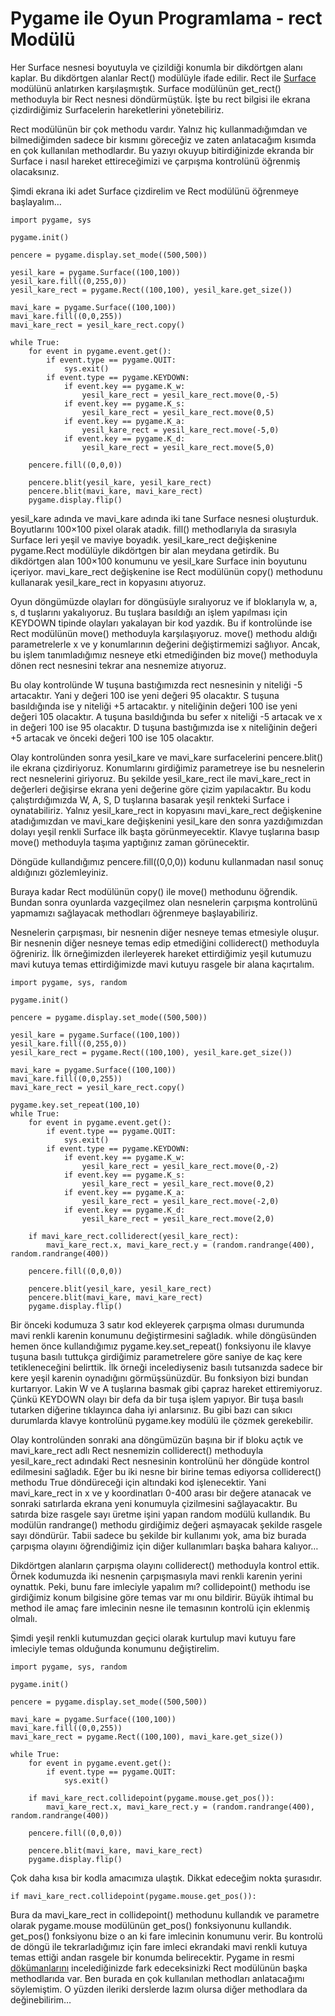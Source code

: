 # Pygame ile Oyun Programlama - rect Modülü

Her Surface nesnesi boyutuyla ve çizildiği konumla bir dikdörtgen alanı kaplar. Bu dikdörtgen alanlar Rect\(\) modülüyle ifade edilir. Rect ile [Surface](pygame-ile-oyun-programlama-surface-modulu.md) modülünü anlatırken karşılaşmıştık. Surface modülünün get\_rect\(\) methoduyla bir Rect nesnesi döndürmüştük. İşte bu rect bilgisi ile ekrana çizdirdiğimiz Surfacelerin hareketlerini yönetebiliriz.

Rect modülünün bir çok methodu vardır. Yalnız hiç kullanmadığımdan ve bilmediğimden sadece bir kısmını göreceğiz ve zaten anlatacağım kısımda en çok kullanılan methodlardır. Bu yazıyı okuyup bitirdiğinizde ekranda bir Surface i nasıl hareket ettireceğimizi ve çarpışma kontrolünü öğrenmiş olacaksınız.

Şimdi ekrana iki adet Surface çizdirelim ve Rect modülünü öğrenmeye başlayalım…

```text
import pygame, sys

pygame.init()

pencere = pygame.display.set_mode((500,500))

yesil_kare = pygame.Surface((100,100))
yesil_kare.fill((0,255,0))
yesil_kare_rect = pygame.Rect((100,100), yesil_kare.get_size())

mavi_kare = pygame.Surface((100,100))
mavi_kare.fill((0,0,255))
mavi_kare_rect = yesil_kare_rect.copy()

while True:
    for event in pygame.event.get():
        if event.type == pygame.QUIT:
            sys.exit()
        if event.type == pygame.KEYDOWN:
            if event.key == pygame.K_w:
                yesil_kare_rect = yesil_kare_rect.move(0,-5)
            if event.key == pygame.K_s:
                yesil_kare_rect = yesil_kare_rect.move(0,5)
            if event.key == pygame.K_a:
                yesil_kare_rect = yesil_kare_rect.move(-5,0)
            if event.key == pygame.K_d:
                yesil_kare_rect = yesil_kare_rect.move(5,0)

    pencere.fill((0,0,0))

    pencere.blit(yesil_kare, yesil_kare_rect)
    pencere.blit(mavi_kare, mavi_kare_rect)
    pygame.display.flip()
```

yesil\_kare adında ve mavi\_kare adında iki tane Surface nesnesi oluşturduk. Boyutlarını 100×100 pixel olarak atadık. fill\(\) methodlarıyla da sırasıyla Surface leri yeşil ve maviye boyadık. yesil\_kare\_rect değişkenine pygame.Rect modülüyle dikdörtgen bir alan meydana getirdik. Bu dikdörtgen alan 100×100 konumunu ve yesil\_kare Surface inin boyutunu içeriyor. mavi\_kare\_rect değişkenine ise Rect modülünün copy\(\) methodunu kullanarak yesil\_kare\_rect in kopyasını atıyoruz.

Oyun döngümüzde olayları for döngüsüyle sıralıyoruz ve if bloklarıyla w, a, s, d tuşlarını yakalıyoruz. Bu tuşlara basıldığı an işlem yapılması için KEYDOWN tipinde olayları yakalayan bir kod yazdık. Bu if kontrolünde ise Rect modülünün move\(\) methoduyla karşılaşıyoruz. move\(\) methodu aldığı parametrelerle x ve y konumlarının değerini değiştirmemizi sağlıyor. Ancak, bu işlem tanımladığımız nesneye etki etmediğinden biz move\(\) methoduyla dönen rect nesnesini tekrar ana nesnemize atıyoruz.

Bu olay kontrolünde W tuşuna bastığımızda rect nesnesinin y niteliği -5 artacaktır. Yani y değeri 100 ise yeni değeri 95 olacaktır. S tuşuna basıldığında ise y niteliği +5 artacaktır. y niteliğinin değeri 100 ise yeni değeri 105 olacaktır. A tuşuna basıldığında bu sefer x niteliği -5 artacak ve x in değeri 100 ise 95 olacaktır. D tuşuna bastığımızda ise x niteliğinin değeri +5 artacak ve önceki değeri 100 ise 105 olacaktır.

Olay kontrolünden sonra yesil\_kare ve mavi\_kare surfacelerini pencere.blit\(\) ile ekrana çizdiriyoruz. Konumlarını girdiğimiz parametreye ise bu nesnelerin rect nesnelerini giriyoruz. Bu şekilde yesil\_kare\_rect ile mavi\_kare\_rect in değerleri değişirse ekrana yeni değerine göre çizim yapılacaktır. Bu kodu çalıştırdığımızda W, A, S, D tuşlarına basarak yeşil renkteki Surface i oynatabiliriz. Yalnız yesil\_kare\_rect in kopyasını mavi\_kare\_rect değişkenine atadığımızdan ve mavi\_kare değişkenini yesil\_kare den sonra yazdığımızdan dolayı yeşil renkli Surface ilk başta görünmeyecektir. Klavye tuşlarına basıp move\(\) methoduyla taşıma yaptığınız zaman görünecektir.

Döngüde kullandığımız pencere.fill\(\(0,0,0\)\) kodunu kullanmadan nasıl sonuç aldığınızı gözlemleyiniz.

Buraya kadar Rect modülünün copy\(\) ile move\(\) methodunu öğrendik. Bundan sonra oyunlarda vazgeçilmez olan nesnelerin çarpışma kontrolünü yapmamızı sağlayacak methodları öğrenmeye başlayabiliriz.

Nesnelerin çarpışması, bir nesnenin diğer nesneye temas etmesiyle oluşur. Bir nesnenin diğer nesneye temas edip etmediğini colliderect\(\) methoduyla öğreniriz. İlk örneğimizden ilerleyerek hareket ettirdiğimiz yeşil kutumuzu mavi kutuya temas ettirdiğimizde mavi kutuyu rasgele bir alana kaçırtalım.

```text
import pygame, sys, random

pygame.init()

pencere = pygame.display.set_mode((500,500))

yesil_kare = pygame.Surface((100,100))
yesil_kare.fill((0,255,0))
yesil_kare_rect = pygame.Rect((100,100), yesil_kare.get_size())

mavi_kare = pygame.Surface((100,100))
mavi_kare.fill((0,0,255))
mavi_kare_rect = yesil_kare_rect.copy()

pygame.key.set_repeat(100,10)
while True:
    for event in pygame.event.get():
        if event.type == pygame.QUIT:
            sys.exit()
        if event.type == pygame.KEYDOWN:
            if event.key == pygame.K_w:
                yesil_kare_rect = yesil_kare_rect.move(0,-2)
            if event.key == pygame.K_s:
                yesil_kare_rect = yesil_kare_rect.move(0,2)
            if event.key == pygame.K_a:
                yesil_kare_rect = yesil_kare_rect.move(-2,0)
            if event.key == pygame.K_d:
                yesil_kare_rect = yesil_kare_rect.move(2,0)

    if mavi_kare_rect.colliderect(yesil_kare_rect):
        mavi_kare_rect.x, mavi_kare_rect.y = (random.randrange(400), random.randrange(400))

    pencere.fill((0,0,0))

    pencere.blit(yesil_kare, yesil_kare_rect)
    pencere.blit(mavi_kare, mavi_kare_rect)
    pygame.display.flip()
```

Bir önceki kodumuza 3 satır kod ekleyerek çarpışma olması durumunda mavi renkli karenin konumunu değiştirmesini sağladık. while döngüsünden hemen önce kullandığımız pygame.key.set\_repeat\(\) fonksiyonu ile klavye tuşuna basılı tuttukça girdiğimiz parametrelere göre saniye de kaç kere tetikleneceğini belirttik. İlk örneği incelediyseniz basılı tutsanızda sadece bir kere yeşil karenin oynadığını görmüşsünüzdür. Bu fonksiyon bizi bundan kurtarıyor. Lakin W ve A tuşlarına basmak gibi çapraz hareket ettiremiyoruz. Çünkü KEYDOWN olayı bir defa da bir tuşa işlem yapıyor. Bir tuşa basılı tutarken diğerine tıklayınca daha iyi anlarsınız. Bu gibi bazı can sıkıcı durumlarda klavye kontrolünü pygame.key modülü ile çözmek gerekebilir.

Olay kontrolünden sonraki ana döngümüzün başına bir if bloku açtık ve mavi\_kare\_rect adlı Rect nesnemizin colliderect\(\) methoduyla yesil\_kare\_rect adındaki Rect nesnesinin kontrolünü her döngüde kontrol edilmesini sağladık. Eğer bu iki nesne bir birine temas ediyorsa colliderect\(\) methodu True döndüreceği için altındaki kod işlenecektir. Yani mavi\_kare\_rect in x ve y koordinatları 0-400 arası bir değere atanacak ve sonraki satırlarda ekrana yeni konumuyla çizilmesini sağlayacaktır. Bu satırda bize rasgele sayı üretme işini yapan random modülü kullandık. Bu modülün randrange\(\) methodu girdiğimiz değeri aşmayacak şekilde rasgele sayı döndürür. Tabii sadece bu şekilde bir kullanımı yok, ama biz burada çarpışma olayını öğrendiğimiz için diğer kullanımları başka bahara kalıyor…

Dikdörtgen alanların çarpışma olayını colliderect\(\) methoduyla kontrol ettik. Örnek kodumuzda iki nesnenin çarpışmasıyla mavi renkli karenin yerini oynattık. Peki, bunu fare imleciyle yapalım mı? collidepoint\(\) methodu ise girdiğimiz konum bilgisine göre temas var mı onu bildirir. Büyük ihtimal bu method ile amaç fare imlecinin nesne ile temasının kontrolü için eklenmiş olmalı.

Şimdi yeşil renkli kutumuzdan geçici olarak kurtulup mavi kutuyu fare imleciyle temas olduğunda konumunu değiştirelim.

```text
import pygame, sys, random

pygame.init()

pencere = pygame.display.set_mode((500,500))

mavi_kare = pygame.Surface((100,100))
mavi_kare.fill((0,0,255))
mavi_kare_rect = pygame.Rect((100,100), mavi_kare.get_size())

while True:
    for event in pygame.event.get():
        if event.type == pygame.QUIT:
            sys.exit()

    if mavi_kare_rect.collidepoint(pygame.mouse.get_pos()):
        mavi_kare_rect.x, mavi_kare_rect.y = (random.randrange(400), random.randrange(400))

    pencere.fill((0,0,0))

    pencere.blit(mavi_kare, mavi_kare_rect)
    pygame.display.flip()
```

Çok daha kısa bir kodla amacımıza ulaştık. Dikkat edeceğim nokta şurasıdır.

```text
if mavi_kare_rect.collidepoint(pygame.mouse.get_pos()):
```

Bura da mavi\_kare\_rect in collidepoint\(\) methodunu kullandık ve parametre olarak pygame.mouse modülünün get\_pos\(\) fonksiyonunu kullandık. get\_pos\(\) fonksiyonu bize o an ki fare imlecinin konumunu verir. Bu kontrolü de döngü ile tekrarladığımız için fare imleci ekrandaki mavi renkli kutuya temas ettiği andan rasgele bir konumda belirecektir. Pygame in resmi [dökümanlarını](http://www.pygame.org/docs/) incelediğinizde fark edeceksinizki Rect modülünün başka methodlarıda var. Ben burada en çok kullanılan methodları anlatacağımı söylemiştim. O yüzden ileriki derslerde lazım olursa diğer methodlara da değinebilirim…

